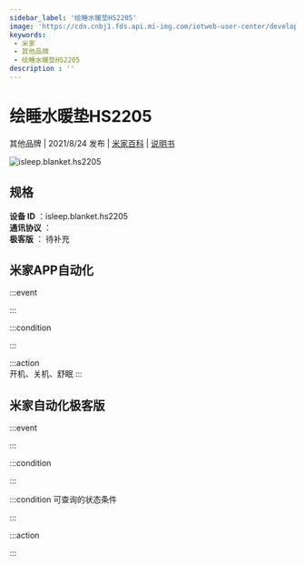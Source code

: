 ```yaml
---
sidebar_label: '绘睡水暖垫HS2205'
image: 'https://cdn.cnbj1.fds.api.mi-img.com/iotweb-user-center/developer_1679047957309u1CscDh7.png?GalaxyAccessKeyId=AKVGLQWBOVIRQ3XLEW&Expires=9223372036854775807&Signature=3UpYddklnGZFVg7w2761SNy77Yo='
keywords: 
 - 米家
 - 其他品牌
 - 绘睡水暖垫HS2205
description : ''
---
```

# 绘睡水暖垫HS2205

其他品牌 | 2021/8/24 发布 | [米家百科](https://home.mi.com/webapp/content/baike/product/index.html?model=isleep.blanket.hs2205) | [说明书](https://home.mi.com/views/introduction.html?model=isleep.blanket.hs2205&region=cn)

![isleep.blanket.hs2205](https://cdn.cnbj1.fds.api.mi-img.com/iotweb-user-center/developer_1679047957309u1CscDh7.png?GalaxyAccessKeyId=AKVGLQWBOVIRQ3XLEW&Expires=9223372036854775807&Signature=3UpYddklnGZFVg7w2761SNy77Yo=)

## 规格  
> 
**设备 ID** ：isleep.blanket.hs2205  
**通讯协议** ：  
**极客版**  ： 待补充 


## 米家APP自动化  

:::event  

:::

:::condition  

:::

:::action   
开机、关机、舒眠
:::

## 米家自动化极客版  

:::event  

:::

:::condition  

:::

:::condition 可查询的状态条件  

:::

:::action  

:::

        
